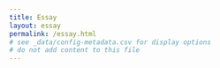 ```yaml
---
title: Essay
layout: essay
permalink: /essay.html
# see _data/config-metadata.csv for display options
# do not add content to this file
---
```


